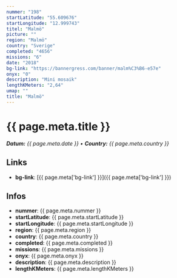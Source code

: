 ```yaml
---
nummer: "198"
startLatitude: "55.609676"
startLongitude: "12.999743"
titel: "Malmö"
picture: ""
region: "Malmö"
country: "Sverige"
completed: "4656"
missions: "6"
date: "2018"
bg-link: "https://bannergress.com/banner/malm%C3%B6-e57e"
onyx: "0"
description: "Mini mosaik"
lengthKMeters: "2,64"
umap: ""
title: "Malmö"
---
```


# {{ page.meta.title }}
_**Datum:** {{ page.meta.date }} • **Country:** {{ page.meta.country }}_

## Links
- **bg-link**: [{{ page.meta['bg-link'] }}]({{ page.meta['bg-link'] }})

## Infos
- **nummer**: {{ page.meta.nummer }}
- **startLatitude**: {{ page.meta.startLatitude }}
- **startLongitude**: {{ page.meta.startLongitude }}
- **region**: {{ page.meta.region }}
- **country**: {{ page.meta.country }}
- **completed**: {{ page.meta.completed }}
- **missions**: {{ page.meta.missions }}
- **onyx**: {{ page.meta.onyx }}
- **description**: {{ page.meta.description }}
- **lengthKMeters**: {{ page.meta.lengthKMeters }}

